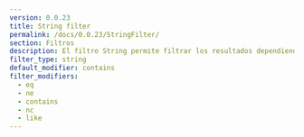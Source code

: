```yaml
---
version: 0.0.23
title: String filter
permalink: /docs/0.0.23/StringFilter/
section: Filtros
description: El filtro String permite filtrar los resultados dependiendo si el contenido del atributo coincide (o no) con la cadena indicada.
filter_type: string
default_modifier: contains
filter_modifiers:
  - eq
  - ne
  - contains
  - nc
  - like
---
```

